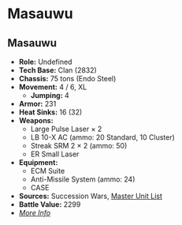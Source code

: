 # Masauwu
## Masauwu
- **Role:** Undefined
- **Tech Base:** Clan (2832)
- **Chassis:** 75 tons (Endo Steel)
- **Movement:** 4 / 6, XL
  - **Jumping:** 4
- **Armor:** 231
- **Heat Sinks:** 16 (32)
- **Weapons:**
  - Large Pulse Laser × 2
  - LB 10-X AC (ammo: 20 Standard, 10 Cluster)
  - Streak SRM 2 × 2 (ammo: 50)
  - ER Small Laser
- **Equipment:**
  - ECM Suite
  - Anti-Missile System (ammo: 24)
  - CASE
- **Sources:** Succession Wars, [Master Unit List](http://masterunitlist.info/Unit/Details/7642/masauwu-standard)
- **Battle Value:** 2299
- [*More Info*](masauwu/masauwu.md)

